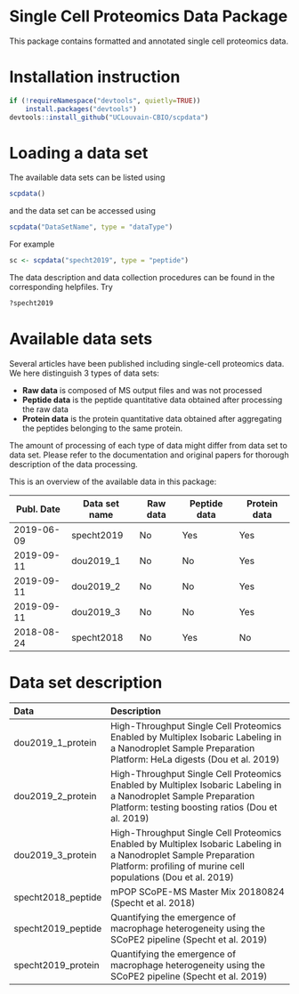 
# Single Cell Proteomics Data Package

This package contains formatted and annotated single cell proteomics data.

# Installation instruction 

```r
if (!requireNamespace("devtools", quietly=TRUE))
    install.packages("devtools")
devtools::install_github("UCLouvain-CBIO/scpdata")
```

# Loading a data set 

The available data sets can be listed using 

```r
scpdata()
```

and the data set can be accessed using 

```r
scpdata("DataSetName", type = "dataType")
```

For example

```r
sc <- scpdata("specht2019", type = "peptide")
```

The data description and data collection procedures can be found in the corresponding helpfiles. Try

```r
?specht2019
```

# Available data sets

Several articles have been published including single-cell proteomics data. We here distinguish 3 types of data sets: 

* **Raw data** is composed of MS output files and was not processed
* **Peptide data** is the peptide quantitative data obtained after processing the raw data
* **Protein data** is the protein quantitative data obtained after aggregating the peptides belonging to the same protein. 

The amount of processing of each type of data might differ from data set to data set. Please refer to the documentation and original papers for thorough description of the data processing. 

This is an overview of the available data in this package: 

Publ. Date | Data set name | Raw data | Peptide data | Protein data 
---------- | ------------- | -------- | ------------ | ------------
2019-06-09 | specht2019    | No       | Yes          | Yes
2019-09-11 | dou2019_1     | No       | No           | Yes 
2019-09-11 | dou2019_2     | No       | No           | Yes
2019-09-11 | dou2019_3     | No       | No           | Yes 
2018-08-24 | specht2018    | No       | Yes          | No

# Data set description 
  
<!-- 
#### Run this and paste output below
desc <- scpdata()$result[, -c(1,2), drop=F]
colnames(desc) <- c("Data", "Description")
knitr::kable(desc) 
-->

Data               |Description                                                                                                                                                                        |
|:------------------|:----------------------------------------------------------------------------------------------------------------------------------------------------------------------------------|
|dou2019_1_protein  |High-Throughput Single Cell Proteomics Enabled by Multiplex Isobaric Labeling in a Nanodroplet Sample Preparation Platform: HeLa digests (Dou et al. 2019)                         |
|dou2019_2_protein  |High-Throughput Single Cell Proteomics Enabled by Multiplex Isobaric Labeling in a Nanodroplet Sample Preparation Platform: testing boosting ratios (Dou et al. 2019)              |
|dou2019_3_protein  |High-Throughput Single Cell Proteomics Enabled by Multiplex Isobaric Labeling in a Nanodroplet Sample Preparation Platform: profiling of murine cell populations (Dou et al. 2019) |
|specht2018_peptide |mPOP SCoPE-MS Master Mix 20180824 (Specht et al. 2018)                                                                                                                             |
|specht2019_peptide |Quantifying the emergence of macrophage heterogeneity using the SCoPE2 pipeline (Specht et al. 2019)                                                                               |
|specht2019_protein |Quantifying the emergence of macrophage heterogeneity using the SCoPE2 pipeline (Specht et al. 2019)                                        